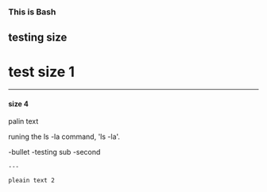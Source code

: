 ### This is Bash
## testing size
# test size 1

---

#### size 4

palin text


runing the ls -la command,
'ls -la'.


-bullet
	-testing sub
	-second


	---

	pleain text 2



